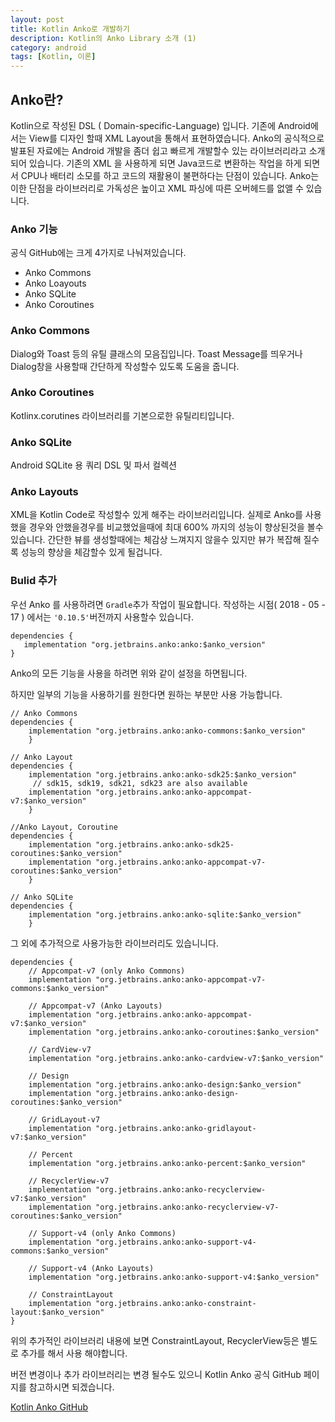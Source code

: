```yaml
---
layout: post
title: Kotlin Anko로 개발하기
description: Kotlin의 Anko Library 소개 (1)
category: android
tags: [Kotlin, 이론]
---
```


## Anko란?

Kotlin으로 작성된 DSL ( Domain-specific-Language) 입니다.
기존에 Android에서는 View를 디자인 할때 XML Layout을 통해서 표현하였습니다.
Anko의 공식적으로 발표된 자료에는 Android 개발을 좀더 쉽고 빠르게 개발할수 있는 라이브러리라고 소개되어 있습니다.
기존의 XML 을 사용하게 되면 Java코드로 변환하는 작업을 하게 되면서 CPU나 배터리 소모를 하고 코드의 재활용이 불편하다는 단점이 있습니다.
Anko는 이한 단점을 라이브러리로 가독성은 높이고 XML 파싱에 따른 오버헤드를 없앨 수 있습니다.

### Anko 기능
공식 GitHub에는 크게 4가지로 나눠져있습니다.
 * Anko Commons
 * Anko Loayouts
 * Anko SQLite
 * Anko Coroutines
 
 ### Anko Commons
 Dialog와 Toast 등의 유틸 클래스의 모음집입니다.
 Toast Message를 띄우거나 Dialog창을 사용할때 간단하게 작성할수 있도록 도움을 줍니다.
 
 ### Anko Coroutines
 Kotlinx.corutines 라이브러리를 기본으로한 유틸리티입니다.
 
 ### Anko SQLite
 Android SQLite 용 쿼리 DSL 및 파서 컬렉션
 
 ### Anko Layouts
 XML을 Kotlin Code로 작성할수 있게 해주는 라이브러리입니다.
 실제로 Anko를 사용했을 경우와 안했을경우를 비교했었을때에 최대 600% 까지의 성능이 향상된것을 볼수 있습니다.
 간단한 뷰를 생성할때에는 체감상 느껴지지 않을수 있지만 뷰가 복잡해 질수록 성능의 향상을 체감할수 있게 될겁니다.
 
 
 ### Bulid 추가
 우선 Anko 를 사용하려면 `Gradle`추가 작업이 필요합니다.
 작성하는 시점( 2018 - 05 - 17 ) 에서는 `'0.10.5'`버전까지 사용할수 있습니다.
 
 ```
dependencies {
    implementation "org.jetbrains.anko:anko:$anko_version"
}
```
Anko의 모든 기능을 사용을 하려면 위와 같이 설정을 하면됩니다.

하지만 일부의 기능을 사용하기를 원한다면 원하는 부분만 사용 가능합니다.

```
// Anko Commons
dependencies {
    implementation "org.jetbrains.anko:anko-commons:$anko_version"
    }
```

```
// Anko Layout
dependencies {
    implementation "org.jetbrains.anko:anko-sdk25:$anko_version"
     // sdk15, sdk19, sdk21, sdk23 are also available
    implementation "org.jetbrains.anko:anko-appcompat-v7:$anko_version"
    }
```

```
//Anko Layout, Coroutine
dependencies {
    implementation "org.jetbrains.anko:anko-sdk25-coroutines:$anko_version"
    implementation "org.jetbrains.anko:anko-appcompat-v7-coroutines:$anko_version"
    }
```

```
// Anko SQLite
dependencies {
    implementation "org.jetbrains.anko:anko-sqlite:$anko_version"
    }
```

그 외에 추가적으로 사용가능한 라이브러리도 있습니니다.
```
dependencies {
    // Appcompat-v7 (only Anko Commons)
    implementation "org.jetbrains.anko:anko-appcompat-v7-commons:$anko_version"

    // Appcompat-v7 (Anko Layouts)
    implementation "org.jetbrains.anko:anko-appcompat-v7:$anko_version"
    implementation "org.jetbrains.anko:anko-coroutines:$anko_version"

    // CardView-v7
    implementation "org.jetbrains.anko:anko-cardview-v7:$anko_version"

    // Design
    implementation "org.jetbrains.anko:anko-design:$anko_version"
    implementation "org.jetbrains.anko:anko-design-coroutines:$anko_version"

    // GridLayout-v7
    implementation "org.jetbrains.anko:anko-gridlayout-v7:$anko_version"

    // Percent
    implementation "org.jetbrains.anko:anko-percent:$anko_version"

    // RecyclerView-v7
    implementation "org.jetbrains.anko:anko-recyclerview-v7:$anko_version"
    implementation "org.jetbrains.anko:anko-recyclerview-v7-coroutines:$anko_version"

    // Support-v4 (only Anko Commons)
    implementation "org.jetbrains.anko:anko-support-v4-commons:$anko_version"

    // Support-v4 (Anko Layouts)
    implementation "org.jetbrains.anko:anko-support-v4:$anko_version"

    // ConstraintLayout
    implementation "org.jetbrains.anko:anko-constraint-layout:$anko_version"
}
```

위의 추가적인 라이브러리 내용에 보면 ConstraintLayout, RecyclerView등은 별도로 추가를 해서 사용 해야합니다.

 버전 변경이나 추가 라이브러리는 변경 될수도 있으니 Kotlin Anko 공식 GitHub 페이지를 참고하시면 되겠습니다.
  
 [Kotlin Anko GitHub]  
 
[Kotlin Anko GitHub]: https://github.com/Kotlin/anko
